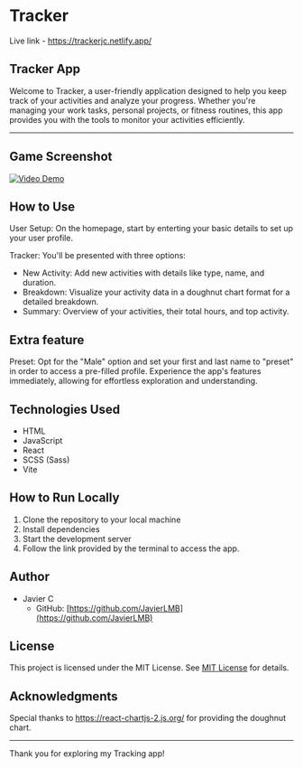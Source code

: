 # Tracker

Live link - https://trackerjc.netlify.app/

## **Tracker App**

Welcome to Tracker, a user-friendly application designed to help you keep track of your activities and analyze your progress. Whether you're managing your work tasks, personal projects, or fitness routines, this app provides you with the tools to monitor your activities efficiently.

---

## **Game Screenshot**

[![Video Demo](https://img.youtube.com/vi/oOoECk3t6Ug/0.jpg)](https://www.youtube.com/watch?v=oOoECk3t6Ug)

## **How to Use**

User Setup: On the homepage, start by enterting your basic details to set up your user profile.

Tracker: You'll be presented with three options:

- New Activity: Add new activities with details like type, name, and duration.
- Breakdown: Visualize your activity data in a doughnut chart format for a detailed breakdown.
- Summary: Overview of your activities, their total hours, and top activity.

## **Extra feature**

Preset: Opt for the "Male" option and set your first and last name to "preset" in order to access a pre-filled profile. Experience the app's features immediately, allowing for effortless exploration and understanding.

## **Technologies Used**

- HTML
- JavaScript
- React
- SCSS (Sass)
- Vite

## **How to Run Locally**

1. Clone the repository to your local machine
2. Install dependencies
3. Start the development server
4. Follow the link provided by the terminal to access the app.

## **Author**

- Javier C
  - GitHub: [https://github.com/JavierLMB](https://github.com/JavierLMB)

## **License**

This project is licensed under the MIT License.
See [MIT License](https://opensource.org/licenses/mit-license.php) for details.

## **Acknowledgments**

Special thanks to https://react-chartjs-2.js.org/ for providing the doughnut chart.

---

Thank you for exploring my Tracking app!
